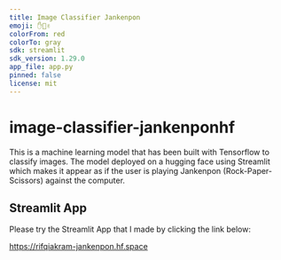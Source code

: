 ```yaml
---
title: Image Classifier Jankenpon
emoji: ✋👊✌
colorFrom: red
colorTo: gray
sdk: streamlit
sdk_version: 1.29.0
app_file: app.py
pinned: false
license: mit
---
```


# image-classifier-jankenponhf
This is a machine learning model that has been built with Tensorflow to classify images. The model deployed on a hugging face using Streamlit which makes it appear as if the user is playing Jankenpon (Rock-Paper-Scissors) against the computer.

## Streamlit App
Please try the Streamlit App that I made by clicking the link below:

https://rifqiakram-jankenpon.hf.space
